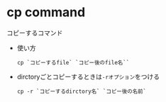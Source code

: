 # cp command

コピーするコマンド

- 使い方
  ```
  cp `コピーするfile` `コピー後のfile名``
  ```

- dirctoryごとコピーするときは`-rオプション`をつける
  ```
  cp -r `コピーするdirctory名` `コピー後の名前`
  ```
